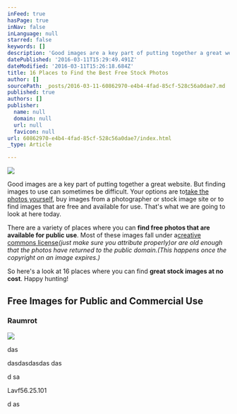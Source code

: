 ```yaml
---
inFeed: true
hasPage: true
inNav: false
inLanguage: null
starred: false
keywords: []
description: 'Good images are a key part of putting together a great website. But finding images to use can sometimes be difficult. Your options are totake the photos yourself, buy images from a photographer or stock image site or to find images that are free and available for use. That’s what we are going to look at here today.'
datePublished: '2016-03-11T15:29:49.491Z'
dateModified: '2016-03-11T15:26:18.684Z'
title: 16 Places to Find the Best Free Stock Photos
author: []
sourcePath: _posts/2016-03-11-60862970-e4b4-4fad-85cf-528c56a0dae7.md
published: true
authors: []
publisher:
  name: null
  domain: null
  url: null
  favicon: null
url: 60862970-e4b4-4fad-85cf-528c56a0dae7/index.html
_type: Article

---
```

![](https://the-grid-user-content.s3-us-west-2.amazonaws.com/e81bb704-b2d6-4294-b2e1-1633fa2b592a.jpg)

Good images are a key part of putting together a great website. But finding images to use can sometimes be difficult. Your options are to[take the photos yourself][0], buy images from a photographer or stock image site or to find images that are free and available for use. That's what we are going to look at here today.

There are a variety of places where you can **find free photos that are available for public use**. Most of these images fall under a[creative commons license][1]_(just make sure you attribute properly)_or are old enough that the photos have returned to the public domain._(This happens once the copyright on an image expires.)_

So here's a look at 16 places where you can find **great stock images at no cost**. Happy hunting!

## Free Images for Public and Commercial Use

### Raumrot
![](https://the-grid-user-content.s3-us-west-2.amazonaws.com/4bc30e21-2da5-45db-b668-c4d2df34bd3b.jpg)

das

dasdasdasdas das

d sa

Lavf56.25.101

d as

[0]: http://designmodo.com/big-faces-web-design/
[1]: http://creativecommons.org/